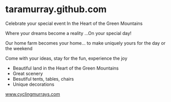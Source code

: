 # taramurray.github.com

Celebrate your special event
In the Heart of the Green Mountains

Where your dreams become a reality
...On your special day!


Our home farm becomes your home... to make uniquely yours for the day or the weekend 

Come with your ideas, stay for the fun, experience the joy
- Beautiful land in the Heart of the Green Mountains 
- Great scenery
- Besutiful tents, tables, chairs
- Unique decorations

 www.cyclingmurrays.com


